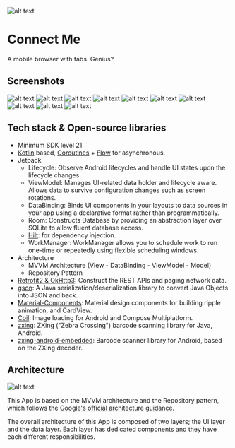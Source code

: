 ![alt text](https://github.com/Singularity-Coder/Connect-Me/blob/main/assets/logo192.png)
# Connect Me
A mobile browser with tabs. Genius?

## Screenshots
![alt text](https://github.com/Singularity-Coder/Connect-Me/blob/main/assets/ss1.png)
![alt text](https://github.com/Singularity-Coder/Connect-Me/blob/main/assets/ss2.1.png)
![alt text](https://github.com/Singularity-Coder/Connect-Me/blob/main/assets/ss3.png)
![alt text](https://github.com/Singularity-Coder/Connect-Me/blob/main/assets/ss4.png)
![alt text](https://github.com/Singularity-Coder/Connect-Me/blob/main/assets/ss4.5.png)
![alt text](https://github.com/Singularity-Coder/Connect-Me/blob/main/assets/ss5.5.png)
![alt text](https://github.com/Singularity-Coder/Connect-Me/blob/main/assets/ss6.5.png)
![alt text](https://github.com/Singularity-Coder/Connect-Me/blob/main/assets/ss7.png)
![alt text](https://github.com/Singularity-Coder/Connect-Me/blob/main/assets/ss8.5.png)
![alt text](https://github.com/Singularity-Coder/Connect-Me/blob/main/assets/ss9.5.png)

## Tech stack & Open-source libraries
- Minimum SDK level 21
-  [Kotlin](https://kotlinlang.org/) based, [Coroutines](https://github.com/Kotlin/kotlinx.coroutines) + [Flow](https://kotlin.github.io/kotlinx.coroutines/kotlinx-coroutines-core/kotlinx.coroutines.flow/) for asynchronous.
- Jetpack
  - Lifecycle: Observe Android lifecycles and handle UI states upon the lifecycle changes.
  - ViewModel: Manages UI-related data holder and lifecycle aware. Allows data to survive configuration changes such as screen rotations.
  - DataBinding: Binds UI components in your layouts to data sources in your app using a declarative format rather than programmatically.
  - Room: Constructs Database by providing an abstraction layer over SQLite to allow fluent database access.
  - [Hilt](https://dagger.dev/hilt/): for dependency injection.
  - WorkManager: WorkManager allows you to schedule work to run one-time or repeatedly using flexible scheduling windows.
- Architecture
  - MVVM Architecture (View - DataBinding - ViewModel - Model)
  - Repository Pattern
- [Retrofit2 & OkHttp3](https://github.com/square/retrofit): Construct the REST APIs and paging network data.
- [gson](https://github.com/google/gson): A Java serialization/deserialization library to convert Java Objects into JSON and back.
- [Material-Components](https://github.com/material-components/material-components-android): Material design components for building ripple animation, and CardView.
- [Coil](https://github.com/coil-kt/coil): Image loading for Android and Compose Multiplatform.
- [zxing](https://github.com/zxing/zxing): ZXing ("Zebra Crossing") barcode scanning library for Java, Android.
- [zxing-android-embedded](https://github.com/journeyapps/zxing-android-embedded): Barcode scanner library for Android, based on the ZXing decoder.

## Architecture
![alt text](https://github.com/Singularity-Coder/Connect-Me/blob/main/assets/arch.png)

This App is based on the MVVM architecture and the Repository pattern, which follows the [Google's official architecture guidance](https://developer.android.com/topic/architecture).

The overall architecture of this App is composed of two layers; the UI layer and the data layer. Each layer has dedicated components and they have each different responsibilities.